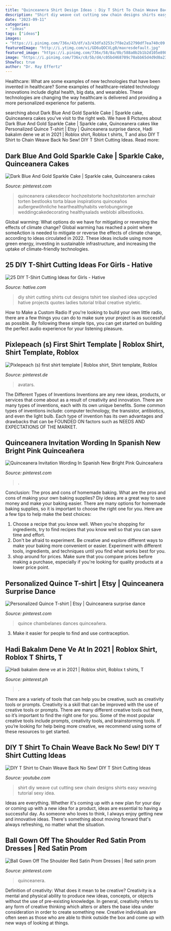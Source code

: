 ```yaml
---
title: "Quinceanera Shirt Design Ideas : Diy T Shirt To Chain Weave Back No Sew! Diy T Shirt Cutting Ideas"
description: "Shirt diy weave cut cutting sew chain designs shirts easy weaving tutorial sexy idea"
date: "2023-09-11"
categories:
- "ideas"
tags: ["ideas"]
images:
- "https://i.pinimg.com/736x/43/df/a3/43dfa3253c7f8e2a52790df7ea740c09.jpg"
featuredImage: "http://i.ytimg.com/vi/GD6uQOCVLg0/maxresdefault.jpg"
featured_image: "https://i.pinimg.com/736x/58/8a/0b/588a0b2b1b2d105e8980a8fc9b551a31.jpg"
image: "https://i.pinimg.com/736x/c0/5b/d4/c05bd468709c70abb65d4d9d0a23498b.jpg"
ShowToc: true
author: "Dr. Ray Effertz"
---
```



Healthcare: What are some examples of new technologies that have been invented in healthcare?
Some examples of healthcare-related technology innovations include digital health, big data, and wearables. These technologies are changing the way healthcare is delivered and providing a more personalized experience for patients.

	

		
searching about Dark Blue And Gold Sparkle Cake | Sparkle cake, Quinceanera cakes you've visit to the right web. We have 8 Pictures about Dark Blue And Gold Sparkle Cake | Sparkle cake, Quinceanera cakes like Personalized Quince T-shirt | Etsy | Quinceanera surprise dance, Hadi bakalım dene ve at in 2021 | Roblox shirt, Roblox t shirts, T and also DIY T Shirt to Chain Weave Back No Sew! DIY T Shirt Cutting Ideas. Read more:
		
    
## Dark Blue And Gold Sparkle Cake | Sparkle Cake, Quinceanera Cakes

<img loading=lazy src="https://i.pinimg.com/736x/43/df/a3/43dfa3253c7f8e2a52790df7ea740c09.jpg" onerror="this.onerror=null;this.src='https://tse4.mm.bing.net/th?id=OIP.vWcVyNIIMA4Co1QnPbLZswHaLG&amp;pid=15.1';" alt="Dark Blue And Gold Sparkle Cake | Sparkle cake, Quinceanera cakes">

_Source: pinterest.com_

>quinceanera cakesdecor hochzeitstorte hochzeitstorten armchair torten bestlooks torta blaue inspirations quinceaños außergewöhnliche hearthealthyhabits verlobungsringe weddingcakedecorating healthysalads weblobi allbestlooks. 

	

Global warming: What options do we have for mitigating or reversing the effects of climate change?
Global warming has reached a point where someAction is needed to mitigate or reverse the effects of climate change, according to ideas circulated in 2022. These ideas include using more green energy, investing in sustainable infrastructure, and increasing the uptake of climate-friendly technologies.

    
## 25 DIY T-Shirt Cutting Ideas For Girls - Hative

<img loading=lazy src="https://hative.com/wp-content/uploads/2014/11/diy-tshirt-cutting-ideas/3-blue-slashed-tshirt.jpg" onerror="this.onerror=null;this.src='https://tse2.mm.bing.net/th?id=OIP.E6jn1okoD14yKQy3cVxZBwHaJ4&amp;pid=15.1';" alt="25 DIY T-Shirt Cutting Ideas for Girls - Hative">

_Source: hative.com_

>diy shirt cutting shirts cut designs tshirt tee slashed idea upcycled hative projects quotes ladies tutorial tribal creative styletic. 

	

How to Make a Custom Radio
If you're looking to build your own little radio, there are a few things you can do to make sure your project is as successful as possible. By following these simple tips, you can get started on building the perfect audio experience for your listening pleasure.

    
## Pixlepeach (s) First Shirt Template | Roblox Shirt, Shirt Template, Roblox

<img loading=lazy src="https://i.pinimg.com/736x/58/8a/0b/588a0b2b1b2d105e8980a8fc9b551a31.jpg" onerror="this.onerror=null;this.src='https://tse3.mm.bing.net/th?id=OIP.jBir2_e9gGYrPNTNi-rgRgHaLE&amp;pid=15.1';" alt="Pixlepeach (s) first shirt template | Roblox shirt, Shirt template, Roblox">

_Source: pinterest.de_

>avatars. 

	

The Different Types of Inventions
Inventions are any new ideas, products, or services that come about as a result of creativity and innovation. There are many types of inventions, each with its own unique benefits. Some common types of inventions include: computer technology, the transistor, antibiotics, and even the light bulb. Each type of invention has its own advantages and drawbacks that can be FOUNDED ON factors such as NEEDS AND EXPECTATIONS OF THE MARKET.

    
## Quinceanera Invitation Wording In Spanish New Bright Pink Quinceañera

<img loading=lazy src="https://i.pinimg.com/736x/39/50/d8/3950d85aac993fb4975603b5887e6186.jpg" onerror="this.onerror=null;this.src='https://tse2.mm.bing.net/th?id=OIP.IXh_fZYhneQ8LgVL_oedVQHaJ5&amp;pid=15.1';" alt="Quinceanera Invitation Wording In Spanish New Bright Pink Quinceañera">

_Source: pinterest.com_

>. 

	

Conclusion: The pros and cons of homemade baking.
What are the pros and cons of making your own baking supplies? Diy ideas are a great way to save money and make your baking easier. There are many options for homemade baking supplies, so it is important to choose the right one for you. Here are a few tips to help make the best choices: 
1. Choose a recipe that you know well. When you're shopping for ingredients, try to find recipes that you know well so that you can save time and effort. 
2. Don't be afraid to experiment. Be creative and explore different ways to make your baking more convenient or easier. Experiment with different tools, ingredients, and techniques until you find what works best for you. 
3. shop around for prices. Make sure that you compare prices before making a purchase, especially if you're looking for quality products at a lower price point.

    
## Personalized Quince T-shirt | Etsy | Quinceanera Surprise Dance

<img loading=lazy src="https://i.pinimg.com/736x/63/aa/5d/63aa5df1e110e260c2c7f579599cfee9.jpg" onerror="this.onerror=null;this.src='https://tse3.mm.bing.net/th?id=OIP.FxKrLenBZsczAwVWUd2vKwHaMJ&amp;pid=15.1';" alt="Personalized Quince T-shirt | Etsy | Quinceanera surprise dance">

_Source: pinterest.com_

>quince chambelanes dances quinceañera. 

	

3. Make it easier for people to find and use contraception.

    
## Hadi Bakalım Dene Ve At In 2021 | Roblox Shirt, Roblox T Shirts, T

<img loading=lazy src="https://i.pinimg.com/736x/84/72/7b/84727b1b55450f5f5633034e66be8188.jpg" onerror="this.onerror=null;this.src='https://tse2.mm.bing.net/th?id=OIP.ZAAmCcvCi9ogOBCFxsiWqwAAAA&amp;pid=15.1';" alt="Hadi bakalım dene ve at in 2021 | Roblox shirt, Roblox t shirts, T">

_Source: pinterest.ph_

>. 

	

There are a variety of tools that can help you be creative, such as creativity tools or prompts.
Creativity is a skill that can be improved with the use of creative tools or prompts. There are many different creative tools out there, so it’s important to find the right one for you. Some of the most popular creative tools include prompts, creativity tools, and brainstorming tools. If you’re looking for help being more creative, we recommend using some of these resources to get started.

    
## DIY T Shirt To Chain Weave Back No Sew! DIY T Shirt Cutting Ideas

<img loading=lazy src="http://i.ytimg.com/vi/GD6uQOCVLg0/maxresdefault.jpg" onerror="this.onerror=null;this.src='https://tse3.mm.bing.net/th?id=OIP.ViO7k3wmJJh0g3_1EuCeRAHaEK&amp;pid=15.1';" alt="DIY T Shirt to Chain Weave Back No Sew! DIY T Shirt Cutting Ideas">

_Source: youtube.com_

>shirt diy weave cut cutting sew chain designs shirts easy weaving tutorial sexy idea. 

	

Ideas are everything. Whether it's coming up with a new plan for your day or coming up with a new idea for a product, ideas are essential to having a successful day. As someone who loves to think, I always enjoy getting new and innovative ideas. There's something about moving forward that's always refreshing, no matter what the situation.

    
## Ball Gown Off The Shoulder Red Satin Prom Dresses | Red Satin Prom

<img loading=lazy src="https://i.pinimg.com/736x/c0/5b/d4/c05bd468709c70abb65d4d9d0a23498b.jpg" onerror="this.onerror=null;this.src='https://tse2.mm.bing.net/th?id=OIP.a7uw9B0QqO5qmUzOG9on3QHaKz&amp;pid=15.1';" alt="Ball Gown Off The Shoulder Red Satin Prom Dresses | Red satin prom">

_Source: pinterest.com_

>quinceanera. 

	

Definition of creativity: What does it mean to be creative?
Creativity is a mental and physical ability to produce new ideas, concepts, or objects without the use of pre-existing knowledge. In general, creativity refers to any form of creative thinking which alters or alters the base idea under consideration in order to create something new. Creative individuals are often seen as those who are able to think outside the box and come up with new ways of looking at things.

